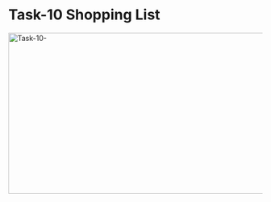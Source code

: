 <h1>Task-10 Shopping List</h1>
<img src="https://socialify.git.ci/alungilembuthuma/Task-10-/image?language=1&owner=1&name=1&stargazers=1&theme=Light" alt="Task-10-" width="640" height="320" />
